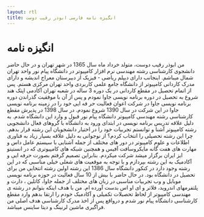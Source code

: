 ```yaml
---
layout: rtl
title: انگیزه نامه فارسی ابوذر رقيب دوست
---
```


# انگیزه نامه

من ابوذر رقیب دوست، متولد خرداد ماه سال 1365 در شهر تهران و در حال حاضر دانشجوی کارشناسی رشته مهندسی نرم افزار کامپیوتر در دانشگاه پیام نور واحد تهران شمال میباشم.
اینجانب دارای دیپلم ریاضی - فیزیک از دبیرستان معراج اندیشه و دارای مدرک کاردانی کامپیوتر از دانشگاه جامع علمی کاربردی واحد تهران مرکزی هستم. پس از اتمام تحصیل در مقطع کاردانی در یک دوره 3 ساله در شعبه تهران آکادمی اپتک هند شروع به تحصیل در دوره برنامه نویسی جاوا نمودم و پس از آن با موفقیت گذراندن دوره برنامه نویسی جاوا در شرکت اعوان فعالیت حر فه ایی خود را در زمینه برنامه نویسی جاوا در این شرکت در سال 1390 شروع نمودم. در سال 1398 در پذیرش مقطع کارشناسی رشته مهندسی کامپیوتر دانشگاه پیام نور قبول و وارد این دانشگاه شدم. به دلیل علاقه تدریس برنامه نویسی در ابتدای ورود به دانشگاه با گروهای فعال دانشجویی رشته کامپیوتر آشنا و توانستم تجربیات خود را در اختیار دانشجویان این رشته قرار بدهم. 
چرا این رشته تحصیلی را انتخاب کردم؟
از نوجوانی به دلیل علاقه بسیار زیاد به فناوری اطلاعات و علوم کامپیوتر در دور های مختلف از جمله آشنایی با سیستم عامل داس و مهارت های هفت گانه مایکروسافت آفیس و همچنین شبکه های کامپیوتری که در انستیتو ایز ایران برگزار میشد شرکت میکردم. بنابراین تصمیم گرفتم بصورت حرفه ایی و آکادمیک به این رشته بپردازم و با توجه به موقعیت های شغلی خیلی مناسبی که در این رشته وجود دارد در کنکور دانشگاه سال 1386 این رشته اولین رشته انتخابی من برای تحصیل در دانشگاه بود. در حال حاضر با بیش از 10 سال فعالیت در حوزه برنامه نویسی موبایل و وب تجربیات مناسبی در زبان های مختلف از جمله جاوا، کاتلین ، دارت و پلتفرمهای اندروید، فلاتر و ای او اس بدست آورده ام.
من با هدف اینکه بتوانم در رشته ی مهندسی کامپیوتر از لحاظ تحصیلات تکمیلی و آکادمیک خودم را ارتقا بدهم وارد مقطع کارشناسی دانشگاه پیام نور شدم و درواقع پس از اخذ مدرک کارشناسی هدف اصلی من فراگیری ماشین لرنینگ و دیتا ساینس میباشد.

